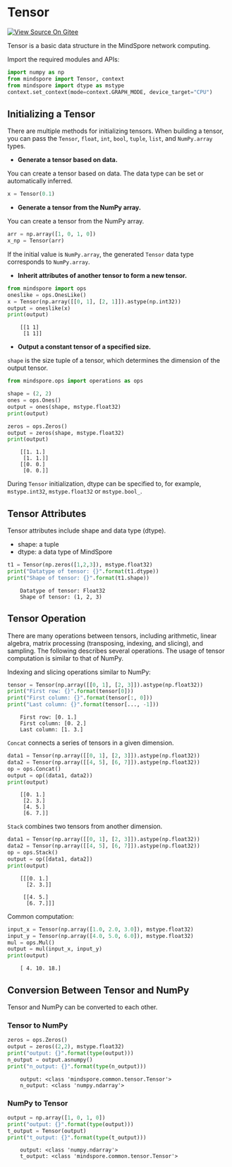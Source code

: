 # Tensor

[![View Source On Gitee](https://gitee.com/mindspore/docs/raw/r1.2/resource/_static/logo_source.png)](https://gitee.com/mindspore/docs/blob/r1.2/tutorials/source_en/tensor.md)

Tensor is a basic data structure in the MindSpore network computing.

Import the required modules and APIs:

```python
import numpy as np
from mindspore import Tensor, context
from mindspore import dtype as mstype
context.set_context(mode=context.GRAPH_MODE, device_target="CPU")
```

## Initializing a Tensor

There are multiple methods for initializing tensors. When building a tensor, you can pass the `Tensor`, `float`, `int`, `bool`, `tuple`, `list`, and `NumPy.array` types.

- **Generate a tensor based on data.**

You can create a tensor based on data. The data type can be set or automatically inferred.

```python
x = Tensor(0.1)
```

- **Generate a tensor from the NumPy array.**

You can create a tensor from the NumPy array.

```python
arr = np.array([1, 0, 1, 0])
x_np = Tensor(arr)
```

If the initial value is `NumPy.array`, the generated `Tensor` data type corresponds to `NumPy.array`.

- **Inherit attributes of another tensor to form a new tensor.**

```python
from mindspore import ops
oneslike = ops.OnesLike()
x = Tensor(np.array([[0, 1], [2, 1]]).astype(np.int32))
output = oneslike(x)
print(output)
```

```text
    [[1 1]
     [1 1]]
```

- **Output a constant tensor of a specified size.**

`shape` is the size tuple of a tensor, which determines the dimension of the output tensor.

```python
from mindspore.ops import operations as ops

shape = (2, 2)
ones = ops.Ones()
output = ones(shape, mstype.float32)
print(output)

zeros = ops.Zeros()
output = zeros(shape, mstype.float32)
print(output)
```

```text
    [[1. 1.]
     [1. 1.]]
    [[0. 0.]
     [0. 0.]]
```

During `Tensor` initialization, dtype can be specified to, for example, `mstype.int32`, `mstype.float32` or `mstype.bool_`.

## Tensor Attributes

Tensor attributes include shape and data type (dtype).

- shape: a tuple
- dtype: a data type of MindSpore

```python
t1 = Tensor(np.zeros([1,2,3]), mstype.float32)
print("Datatype of tensor: {}".format(t1.dtype))
print("Shape of tensor: {}".format(t1.shape))
```

```text
    Datatype of tensor: Float32
    Shape of tensor: (1, 2, 3)
```

## Tensor Operation

There are many operations between tensors, including arithmetic, linear algebra, matrix processing (transposing, indexing, and slicing), and sampling. The following describes several operations. The usage of tensor computation is similar to that of NumPy.

Indexing and slicing operations similar to NumPy:

```python
tensor = Tensor(np.array([[0, 1], [2, 3]]).astype(np.float32))
print("First row: {}".format(tensor[0]))
print("First column: {}".format(tensor[:, 0]))
print("Last column: {}".format(tensor[..., -1]))
```

```text
    First row: [0. 1.]
    First column: [0. 2.]
    Last column: [1. 3.]
```

`Concat` connects a series of tensors in a given dimension.

```python
data1 = Tensor(np.array([[0, 1], [2, 3]]).astype(np.float32))
data2 = Tensor(np.array([[4, 5], [6, 7]]).astype(np.float32))
op = ops.Concat()
output = op((data1, data2))
print(output)
```

```text
    [[0. 1.]
     [2. 3.]
     [4. 5.]
     [6. 7.]]
```

`Stack` combines two tensors from another dimension.

```python
data1 = Tensor(np.array([[0, 1], [2, 3]]).astype(np.float32))
data2 = Tensor(np.array([[4, 5], [6, 7]]).astype(np.float32))
op = ops.Stack()
output = op([data1, data2])
print(output)
```

```text
    [[[0. 1.]
      [2. 3.]]

     [[4. 5.]
      [6. 7.]]]
```

Common computation:

```python
input_x = Tensor(np.array([1.0, 2.0, 3.0]), mstype.float32)
input_y = Tensor(np.array([4.0, 5.0, 6.0]), mstype.float32)
mul = ops.Mul()
output = mul(input_x, input_y)
print(output)
```

```text
    [ 4. 10. 18.]
```

## Conversion Between Tensor and NumPy

Tensor and NumPy can be converted to each other.

### Tensor to NumPy

```python
zeros = ops.Zeros()
output = zeros((2,2), mstype.float32)
print("output: {}".format(type(output)))
n_output = output.asnumpy()
print("n_output: {}".format(type(n_output)))
```

```text
    output: <class 'mindspore.common.tensor.Tensor'>
    n_output: <class 'numpy.ndarray'>
```

### NumPy to Tensor

```python
output = np.array([1, 0, 1, 0])
print("output: {}".format(type(output)))
t_output = Tensor(output)
print("t_output: {}".format(type(t_output)))
```

```text
    output: <class 'numpy.ndarray'>
    t_output: <class 'mindspore.common.tensor.Tensor'>
```
